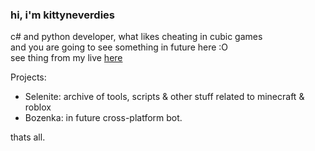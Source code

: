 ### hi, i'm kittyneverdies
c# and python developer, what likes cheating in cubic games \
and you are going to see something in future here :O \
see thing from my live [here](https://t.me/kittyneverdies/)

Projects:
- Selenite: archive of tools, scripts & other stuff related to minecraft & roblox
- Bozenka: in future cross-platform bot.

thats all.
